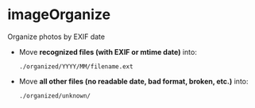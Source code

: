 # imageOrganize

Organize photos by EXIF date

* Move **recognized files (with EXIF or mtime date)** into:

  ```
  ./organized/YYYY/MM/filename.ext
  ```

* Move **all other files (no readable date, bad format, broken, etc.)** into:

  ```
  ./organized/unknown/
  ```
